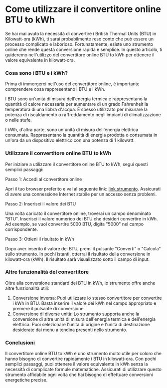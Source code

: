 Come utilizzare il convertitore online BTU to kWh
=================================================

Se hai mai avuto la necessità di convertire i British Thermal Units (BTU) in Kilowatt-ora (kWh), ti sarai probabilmente reso conto che può essere un processo complicato e laborioso. Fortunatamente, esiste uno strumento online che rende questa conversione rapida e semplice. In questo articolo, ti guideremo nell'utilizzo del convertitore online BTU to kWh per ottenere il valore equivalente in kilowatt-ora.

### Cosa sono i BTU e i kWh?

Prima di immergerci nell'uso del convertitore online, è importante comprendere cosa rappresentano i BTU e i kWh.

I BTU sono un'unità di misura dell'energia termica e rappresentano la quantità di calore necessaria per aumentare di un grado Fahrenheit la temperatura di una libbra d'acqua. È spesso utilizzato per misurare la potenza di riscaldamento o raffreddamento negli impianti di climatizzazione o nelle stufe.

I kWh, d'altra parte, sono un'unità di misura dell'energia elettrica consumata. Rappresentano la quantità di energia prodotta o consumata in un'ora da un dispositivo elettrico con una potenza di 1 kilowatt.

### Utilizzare il convertitore online BTU to kWh

Per iniziare a utilizzare il convertitore online BTU to kWh, segui questi semplici passaggi:

Passo 1: Accedi al convertitore online

Apri il tuo browser preferito e vai al seguente link: [link strumento](https://www.onlinecalculatorsfree.com/it/convert/btu-to-kilowatt-hour.html). Assicurati di avere una connessione Internet stabile per un accesso senza problemi.

Passo 2: Inserisci il valore dei BTU

Una volta caricato il convertitore online, troverai un campo denominato "BTU". Inserisci il valore numerico dei BTU che desideri convertire in kWh. Ad esempio, se vuoi convertire 5000 BTU, digita "5000" nel campo corrispondente.

Passo 3: Ottieni il risultato in kWh

Dopo aver inserito il valore dei BTU, premi il pulsante "Converti" o "Calcola" sullo strumento. In pochi istanti, otterrai il risultato della conversione in kilowatt-ora (kWh). Il risultato sarà visualizzato sotto il campo di input.

### Altre funzionalità del convertitore

Oltre alla conversione standard dei BTU in kWh, lo strumento offre anche altre funzionalità utili:

1. Conversione inversa: Puoi utilizzare lo stesso convertitore per convertire i kWh in BTU. Basta inserire il valore dei kWh nel campo appropriato e premere il pulsante di conversione.
2. Conversione di diverse unità: Lo strumento supporta anche la conversione di altre unità di misura dell'energia termica e dell'energia elettrica. Puoi selezionare l'unità di origine e l'unità di destinazione desiderate dai menu a tendina presenti nello strumento.

### Conclusioni

Il convertitore online BTU to kWh è uno strumento molto utile per coloro che hanno bisogno di convertire rapidamente i BTU in kilowatt-ora. Con pochi semplici passaggi, puoi ottenere il valore equivalente in kWh senza la necessità di complicate formule matematiche. Assicurati di utilizzare questo strumento affidabile ogni volta che hai bisogno di effettuare conversioni energetiche precise.